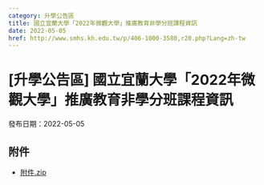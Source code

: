 ```yaml
---
category: 升學公告區
title: 國立宜蘭大學「2022年微觀大學」推廣教育非學分班課程資訊
date: 2022-05-05
href: http://www.smhs.kh.edu.tw/p/406-1000-3580,r20.php?Lang=zh-tw
---
```


# [升學公告區] 國立宜蘭大學「2022年微觀大學」推廣教育非學分班課程資訊

發布日期：2022-05-05



## 附件

- [附件.zip](https://www.smhs.kh.edu.tw/app/index.php?Action=downloadfile&file=WVhSMFlXTm9Memc0TDNCMFlWOHpNelUxWHpRNU1Ua3lORGRmTVRBNU56Z3VlbWx3&fname=DGGGROTSYWQO41XX50LKSWHGRK30OOLKDGUWTSKK4125MLVWKPROVTPOUSSSPKPO)
